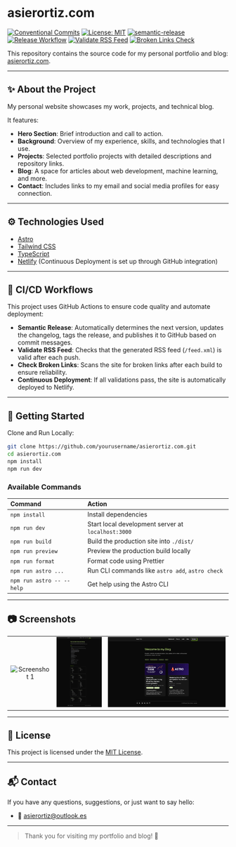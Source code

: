 # asierortiz.com

[![Conventional Commits](https://img.shields.io/badge/Conventional%20Commits-1.0.0-yellow.svg)](https://conventionalcommits.org)
[![License: MIT](https://img.shields.io/badge/License-MIT-green.svg)](LICENSE)
[![semantic-release](https://img.shields.io/badge/semantic--release-🚀-green?logo=semantic-release)](https://github.com/semantic-release/semantic-release)
[![Release Workflow](https://github.com/asier-ortiz/asierortiz.com/actions/workflows/release.yml/badge.svg)](https://github.com/asier-ortiz/asierortiz.com/actions/workflows/release.yml)
[![Validate RSS Feed](https://github.com/asier-ortiz/asierortiz.com/actions/workflows/validate-feed.yml/badge.svg)](https://github.com/asier-ortiz/asierortiz.com/actions/workflows/validate-feed.yml)
[![Broken Links Check](https://github.com/asier-ortiz/asierortiz.com/actions/workflows/check-links.yml/badge.svg)](https://github.com/asier-ortiz/asierortiz.com/actions/workflows/check-links.yml)

This repository contains the source code for my personal portfolio and blog: [asierortiz.com](https://asierortiz.com/).

---

## ✨ About the Project

My personal website showcases my work, projects, and technical blog.

It features:

- **Hero Section**: Brief introduction and call to action.
- **Background**: Overview of my experience, skills, and technologies that I use.
- **Projects**: Selected portfolio projects with detailed descriptions and repository links.
- **Blog**: A space for articles about web development, machine learning, and more.
- **Contact**: Includes links to my email and social media profiles for easy connection.

---

## ⚙️ Technologies Used

- [Astro](https://astro.build/)
- [Tailwind CSS](https://tailwindcss.com/)
- [TypeScript](https://www.typescriptlang.org/)
- [Netlify](https://www.netlify.com/) (Continuous Deployment is set up through GitHub integration)

---

## 🔄 CI/CD Workflows

This project uses GitHub Actions to ensure code quality and automate deployment:

- **Semantic Release**: Automatically determines the next version, updates the changelog, tags the release, and publishes it to GitHub based on commit messages.
- **Validate RSS Feed**: Checks that the generated RSS feed (`/feed.xml`) is valid after each push.
- **Check Broken Links**: Scans the site for broken links after each build to ensure reliability.
- **Continuous Deployment**: If all validations pass, the site is automatically deployed to Netlify.

---

## 🚀 Getting Started

Clone and Run Locally:

```bash
git clone https://github.com/yourusername/asierortiz.com.git
cd asierortiz.com
npm install
npm run dev
```

### Available Commands

| Command                    | Action                                              |
|:---------------------------|:----------------------------------------------------|
| `npm install`              | Install dependencies                                |
| `npm run dev`              | Start local development server at `localhost:3000`  |
| `npm run build`            | Build the production site into `./dist/`            |
| `npm run preview`          | Preview the production build locally                |
| `npm run format`           | Format code using Prettier                          |
| `npm run astro ...`        | Run CLI commands like `astro add`, `astro check`    |
| `npm run astro -- --help`  | Get help using the Astro CLI                        |

---

## 📷 Screenshots

<table style="border: none; border-collapse: collapse;">
  <tr>
    <td align="center" style="border: none;">
      <img src="./screenshots/screenshot-1.jpg" alt="Screenshot 1" style="max-height: 300px; object-fit: contain;"/>
    </td>
    <td align="center" style="border: none;">
      <img src="./screenshots/screenshot-2.jpg" alt="Screenshot 2" style="max-height: 300px; object-fit: contain;"/>
    </td>
    <td align="center" style="border: none;">
      <img src="./screenshots/screenshot-3.jpg" alt="Screenshot 3" style="max-height: 300px; object-fit: contain;"/>
    </td>
  </tr>
</table>

---

## 📄 License

This project is licensed under the [MIT License](./LICENSE).

---

## 📬 Contact

If you have any questions, suggestions, or just want to say hello:

- 📧 [asierortiz@outlook.es](mailto:asierortiz@outlook.es)

---

> Thank you for visiting my portfolio and blog! 🙌
